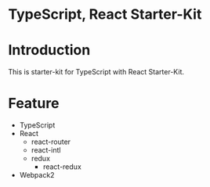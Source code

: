 TypeScript, React Starter-Kit
====

# Introduction
This is starter-kit for TypeScript with React Starter-Kit.

# Feature
 * TypeScript
 * React
   * react-router
   * react-intl
   * redux
     * react-redux
 * Webpack2
